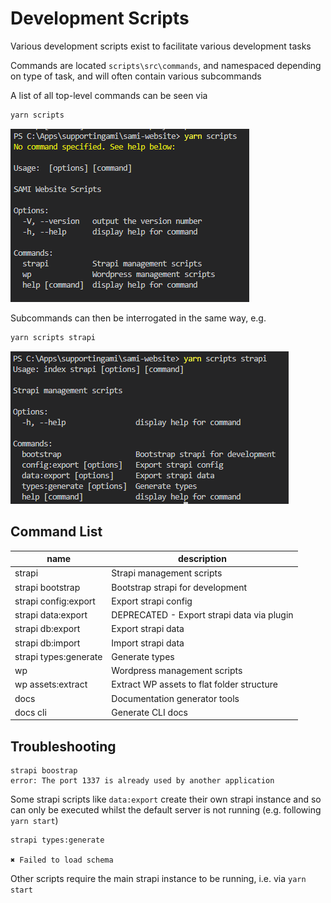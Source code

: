 # Development Scripts

Various development scripts exist to facilitate various development tasks

Commands are located `scripts\src\commands`, and namespaced depending on type of task, and will often contain various subcommands

A list of all top-level commands can be seen via

```sh
yarn scripts
```

![](images/dev-scripts-cli-1.png)

Subcommands can then be interrogated in the same way, e.g.

```sh
yarn scripts strapi
```

![](images/dev-scripts-cli-2.png)

## Command List

<!-- Generated via yarn scripts docs cli -->
<!-- begin generated content -->

| name | description |
| ---- | ----------- |
| strapi | Strapi management scripts |
| strapi bootstrap | Bootstrap strapi for development |
| strapi config:export | Export strapi config |
| strapi data:export | DEPRECATED - Export strapi data via plugin |
| strapi db:export | Export strapi data |
| strapi db:import | Import strapi data |
| strapi types:generate | Generate types |
| wp | Wordpress management scripts |
| wp assets:extract | Extract WP assets to flat folder structure |
| docs | Documentation generator tools |
| docs cli | Generate CLI docs |

<!-- end generated content -->

## Troubleshooting

```
strapi boostrap
error: The port 1337 is already used by another application
```

Some strapi scripts like `data:export` create their own strapi instance and so can only be executed whilst the default server is not running (e.g. following `yarn start`)

```
strapi types:generate

✖ Failed to load schema
```

Other scripts require the main strapi instance to be running, i.e. via `yarn start`
